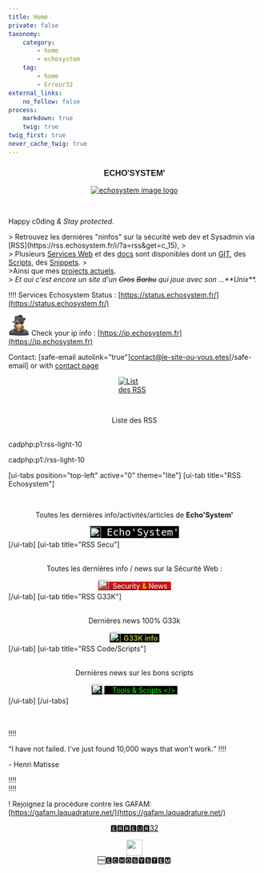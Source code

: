 ```yaml
---
title: Home
private: false
taxonomy:
    category:
        - home
        - echosystem
    tag:
        - home
        - Erreur32
external_links:
    no_follow: false
process:
    markdown: true
    twig: true
twig_first: true
never_cache_twig: true
---
```


<h3 id="mcetoc_1c8q15oem0" style="text-align: center;"><span style="font-family: impact, sans-serif;">ECHO'SYSTEM'</span></h3>
<div>
<center><a class="image featured" href="#"><img src="https://echosystem.fr/i/echosystem.png" alt="echosystem image logo" /></a></center>
</div>
<p>&nbsp;</p>

<p> Happy c0ding <em>  &amp;  Stay protected.</em></p>
 > Retrouvez les derni&egrave;res "ninfos" sur la s&eacute;curit&eacute; web dev et Sysadmin via [RSS](https://rss.echosystem.fr/i/?a=rss&get=c_15),
 > <br>
 > Plusieurs <a title="EchoSystem Services Web" href="../../services">Services Web</a> et des <a title="Docs" href="../../docs">docs</a> sont disponibles dont un <a title="git echosystem" href="https://git.echosystem.fr">GIT</a>, des <a title="Pastonbin" href="https://pastebin.echosystem.fr/all">Scripts</a>, des <a title="Snippets" href="https://snippet.echosystem.fr/">Snippets</a>.
 ><br>
 >Ainsi que mes <a title="EchoSystem Projects" href="https://echosystem.fr/my-projects">projects actuels</a>.<br>
 > <em>Et oui c'est encore un site d'un <span style="text-decoration: line-through;">Gros</span>  <span style="text-decoration: line-through;">Barbu</span> qui joue avec son ...**Unix**.</em>

!!!! Services Echosystem Status : [https://status.echosystem.fr/](https://status.echosystem.fr/)

<img src="../../thumbnammmil.png" width="42" height="42" />    Check your ip info :  [https://ip.echosystem.fr](https://ip.echosystem.fr) 
<br /> 

   
Contact: [safe-email autolink="true"]contact@le-site-ou-vous.etes[/safe-email] or with [contact page](https://contact.echosystem.fr/)

    
<a href="https://echosystem.fr/rssall/"><img style="display: block; margin-left: auto; margin-right: auto;" src="home/colored_RSS.png" alt="List des RSS" width="64" height="64" /></a><center> Liste des RSS </center>
<br /> 
 
cadphp:p1:rss-light-10

cadphp:p1:/rss-light-10


[ui-tabs position="top-left" active="0" theme="lite"]
[ui-tab title="RSS Echosystem"]   <center><br/>
 <p>Toutes les dernières info/activités/articles de <strong>Echo'System'</strong></p>
 <a href="https://rss.echosystem.fr/i/?a=rss&get=c_6"><span style="font-family: andale\ mono, monospace;"><span style="font-size: 15pt;"><span style="background-color: #000000; color: #00ff00;"><sub><img src="../../_img/colored_RSS.png" width="22" height="22" /></sub><span style="background-color: #000000; color: #ffffff;"> Echo'System' </span></span></span></span></a> </center>
[/ui-tab]
[ui-tab title="RSS Secu"]    <center><br/>
   <p>Toutes les dernières info / news  sur la Sécurité Web :</p>
<a href="https://rss.echosystem.fr/i/?a=rss&get=c_15"><span style="background-color: #ff0000;"><sub><img src="../../_img/colored_RSS.png" width="22" height="22" /></sub></span><span style="color: #ff9900;"><span style="background-color: #ff0000;"><span style="background-color: #bf1717;"><span style="color: #ffffff;">&nbsp; Security</span> <span style="color: #ffff00;">&amp;</span> </span><span style="background-color: #bf1717; color: #ffffff;">News  &nbsp;</span></span></span></a></center>
[/ui-tab]
[ui-tab title="RSS G33K"]    <center><br/>
    <p>Dernières news 100% G33k</p>
<a href="https://rss.echosystem.fr/i/?a=rss&get=c_9"><span style="background-color: #000000;"><sub><img src="../../_img/colored_RSS.png" width="22" height="22" /></sub></span><span style="background-color: #ffffff; color: #000000;"><span style="background-color: #aabf0b;"><strong><span style="color: #000000;"><span style="background-color: #000000; color: #a7ad36;">&nbsp;   G33K info&nbsp;</span></span></strong></span></span></a>    </center>
[/ui-tab]
[ui-tab title="RSS Code/Scripts"]    <center><br/>
    <p>Dernières news sur les bons scripts</p>
<a href="https://rss.echosystem.fr/i/?a=rss&get=c_19"><span style="background-color: #000000; color: #99cc00;"><sub><img src="../../_img/colored_RSS.png" width="22" height="22" /></sub></span> <span style="background-color: #000000; color: #339966;"><span style="color: #99cc00;">&nbsp;<span style="color: #00ff00;"> &nbsp; Tools & Scripts &lt;/&gt;&nbsp;</span></span></span></a> </center>
[/ui-tab]
[/ui-tabs]

<br /><br />
!!!! <div class="text1">    <q>I have not failed. I've just found 10,000 ways that won't work.</q>
!!!!             <p class="author">- Henri Matisse</p>
!!!! </div> 
!!!!     

! Rejoignez la procédure contre les GAFAM: [https://gafam.laquadrature.net/](https://gafam.laquadrature.net/)
 
<p style="text-align: center;"><a href="https://echosystem.fr/erreur32" style="color: #000000">  🅴🆁🆁🅴🆄🆁32  </a></p>
<img style="display: block; margin-left: auto; margin-right: auto;" src="home/favicon.png" alt="" width="32" height="32"><center>🆓🅴🅲🅷🅾️🆂🆈🆂🆃🅴🅼</center>



 
